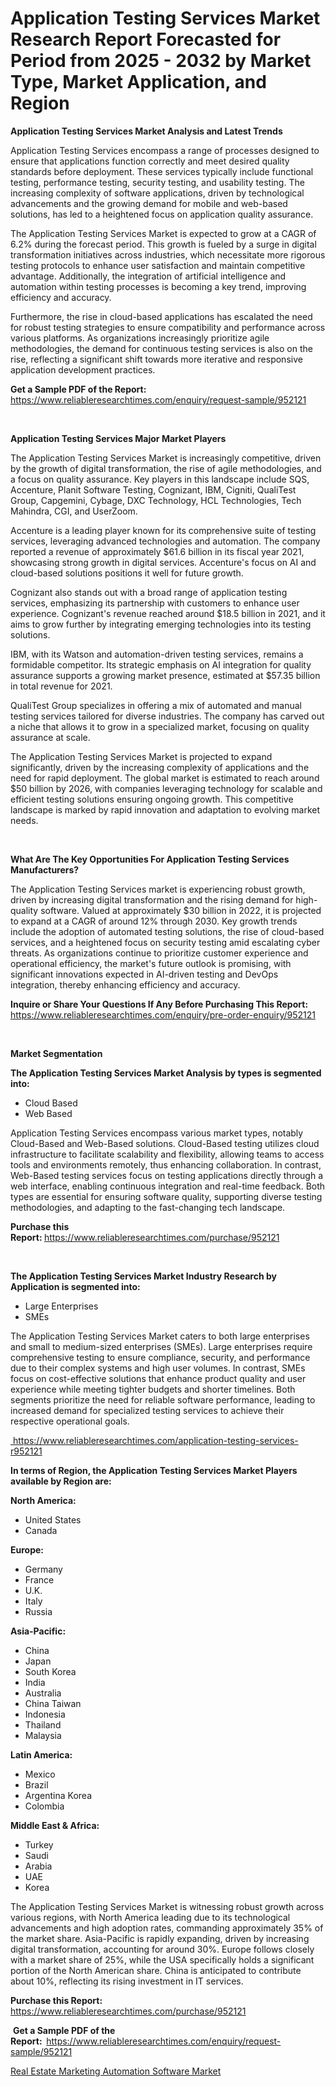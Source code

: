 <p><h1>Application Testing Services Market Research Report Forecasted for Period from 2025 -  2032 by Market Type, Market Application, and Region</h1></p><p><strong>Application Testing Services Market Analysis and Latest Trends</strong></p>
<p><p>Application Testing Services encompass a range of processes designed to ensure that applications function correctly and meet desired quality standards before deployment. These services typically include functional testing, performance testing, security testing, and usability testing. The increasing complexity of software applications, driven by technological advancements and the growing demand for mobile and web-based solutions, has led to a heightened focus on application quality assurance.</p><p>The Application Testing Services Market is expected to grow at a CAGR of 6.2% during the forecast period. This growth is fueled by a surge in digital transformation initiatives across industries, which necessitate more rigorous testing protocols to enhance user satisfaction and maintain competitive advantage. Additionally, the integration of artificial intelligence and automation within testing processes is becoming a key trend, improving efficiency and accuracy. </p><p>Furthermore, the rise in cloud-based applications has escalated the need for robust testing strategies to ensure compatibility and performance across various platforms. As organizations increasingly prioritize agile methodologies, the demand for continuous testing services is also on the rise, reflecting a significant shift towards more iterative and responsive application development practices.</p></p>
<p><strong>Get a Sample PDF of the Report:&nbsp;</strong> <a href="https://www.reliableresearchtimes.com/enquiry/request-sample/952121?utm_campaign=3190&utm_medium=2&utm_source=Github&utm_content=ia&utm_term=06032025&utm_id=application-testing-services">https://www.reliableresearchtimes.com/enquiry/request-sample/952121</a></p>
<p>&nbsp;</p>
<p><strong>Application Testing Services Major Market Players</strong></p>
<p><p>The Application Testing Services Market is increasingly competitive, driven by the growth of digital transformation, the rise of agile methodologies, and a focus on quality assurance. Key players in this landscape include SQS, Accenture, Planit Software Testing, Cognizant, IBM, Cigniti, QualiTest Group, Capgemini, Cybage, DXC Technology, HCL Technologies, Tech Mahindra, CGI, and UserZoom.</p><p>Accenture is a leading player known for its comprehensive suite of testing services, leveraging advanced technologies and automation. The company reported a revenue of approximately $61.6 billion in its fiscal year 2021, showcasing strong growth in digital services. Accenture's focus on AI and cloud-based solutions positions it well for future growth.</p><p>Cognizant also stands out with a broad range of application testing services, emphasizing its partnership with customers to enhance user experience. Cognizant's revenue reached around $18.5 billion in 2021, and it aims to grow further by integrating emerging technologies into its testing solutions.</p><p>IBM, with its Watson and automation-driven testing services, remains a formidable competitor. Its strategic emphasis on AI integration for quality assurance supports a growing market presence, estimated at $57.35 billion in total revenue for 2021.</p><p>QualiTest Group specializes in offering a mix of automated and manual testing services tailored for diverse industries. The company has carved out a niche that allows it to grow in a specialized market, focusing on quality assurance at scale.</p><p>The Application Testing Services Market is projected to expand significantly, driven by the increasing complexity of applications and the need for rapid deployment. The global market is estimated to reach around $50 billion by 2026, with companies leveraging technology for scalable and efficient testing solutions ensuring ongoing growth. This competitive landscape is marked by rapid innovation and adaptation to evolving market needs.</p></p>
<p>&nbsp;</p>
<p><strong>What Are The Key Opportunities For Application Testing Services Manufacturers?</strong></p>
<p><p>The Application Testing Services market is experiencing robust growth, driven by increasing digital transformation and the rising demand for high-quality software. Valued at approximately $30 billion in 2022, it is projected to expand at a CAGR of around 12% through 2030. Key growth trends include the adoption of automated testing solutions, the rise of cloud-based services, and a heightened focus on security testing amid escalating cyber threats. As organizations continue to prioritize customer experience and operational efficiency, the market's future outlook is promising, with significant innovations expected in AI-driven testing and DevOps integration, thereby enhancing efficiency and accuracy.</p></p>
<p><strong>Inquire or Share Your Questions If Any Before Purchasing This Report:</strong> <a href="https://www.reliableresearchtimes.com/enquiry/pre-order-enquiry/952121?utm_campaign=3190&utm_medium=2&utm_source=Github&utm_content=ia&utm_term=06032025&utm_id=application-testing-services">https://www.reliableresearchtimes.com/enquiry/pre-order-enquiry/952121</a></p>
<p>&nbsp;</p>
<p><strong>Market Segmentation</strong></p>
<p><strong>The Application Testing Services Market Analysis by types is segmented into:</strong></p>
<p><ul><li>Cloud Based</li><li>Web Based</li></ul></p>
<p><p>Application Testing Services encompass various market types, notably Cloud-Based and Web-Based solutions. Cloud-Based testing utilizes cloud infrastructure to facilitate scalability and flexibility, allowing teams to access tools and environments remotely, thus enhancing collaboration. In contrast, Web-Based testing services focus on testing applications directly through a web interface, enabling continuous integration and real-time feedback. Both types are essential for ensuring software quality, supporting diverse testing methodologies, and adapting to the fast-changing tech landscape.</p></p>
<p><strong>Purchase this Report:&nbsp;</strong><a href="https://www.reliableresearchtimes.com/purchase/952121?utm_campaign=3190&utm_medium=2&utm_source=Github&utm_content=ia&utm_term=06032025&utm_id=application-testing-services">https://www.reliableresearchtimes.com/purchase/952121</a></p>
<p>&nbsp;</p>
<p><strong>The Application Testing Services Market Industry Research by Application is segmented into:</strong></p>
<p><ul><li>Large Enterprises</li><li>SMEs</li></ul></p>
<p><p>The Application Testing Services Market caters to both large enterprises and small to medium-sized enterprises (SMEs). Large enterprises require comprehensive testing to ensure compliance, security, and performance due to their complex systems and high user volumes. In contrast, SMEs focus on cost-effective solutions that enhance product quality and user experience while meeting tighter budgets and shorter timelines. Both segments prioritize the need for reliable software performance, leading to increased demand for specialized testing services to achieve their respective operational goals.</p></p>
<p><a href="https://www.reliableresearchtimes.com/application-testing-services-r952121?utm_campaign=3190&utm_medium=2&utm_source=Github&utm_content=ia&utm_term=06032025&utm_id=application-testing-services">&nbsp;https://www.reliableresearchtimes.com/application-testing-services-r952121</a></p>
<p><strong>In terms of Region, the Application Testing Services Market Players available by Region are:</strong></p>
<p>
    <p> <strong> North America: </strong>
        <ul>
            <li>United States</li>
            <li>Canada</li>
        </ul>
        </p> 
    <p> <strong> Europe: </strong>
        <ul>
            <li>Germany</li>
            <li>France</li>
            <li>U.K.</li>
            <li>Italy</li>
            <li>Russia</li>
        </ul>
        </p> 
    <p> <strong> Asia-Pacific: </strong>
        <ul>
            <li>China</li>
            <li>Japan</li>
            <li>South Korea</li>
            <li>India</li>
            <li>Australia</li>
            <li>China Taiwan</li>
            <li>Indonesia</li>
            <li>Thailand</li>
            <li>Malaysia</li>
        </ul>
        </p> 
    <p> <strong> Latin America: </strong>
        <ul>
            <li>Mexico</li>
            <li>Brazil</li>
            <li>Argentina Korea</li>
            <li>Colombia</li>
        </ul>
        </p> 
    <p> <strong> Middle East & Africa: </strong>
        <ul>
            <li>Turkey</li>
            <li>Saudi</li>
            <li>Arabia</li>
            <li>UAE</li>
            <li>Korea</li>
        </ul>
    </p>
    </p>
<p><p>The Application Testing Services Market is witnessing robust growth across various regions, with North America leading due to its technological advancements and high adoption rates, commanding approximately 35% of the market share. Asia-Pacific is rapidly expanding, driven by increasing digital transformation, accounting for around 30%. Europe follows closely with a market share of 25%, while the USA specifically holds a significant portion of the North American share. China is anticipated to contribute about 10%, reflecting its rising investment in IT services.</p></p>
<p><strong>Purchase this Report: </strong><a href="https://www.reliableresearchtimes.com/purchase/952121?utm_campaign=3190&utm_medium=2&utm_source=Github&utm_content=ia&utm_term=06032025&utm_id=application-testing-services">https://www.reliableresearchtimes.com/purchase/952121</a></p>
<p>&nbsp;<strong>Get a Sample PDF of the Report:&nbsp;&nbsp;</strong><a href="https://www.reliableresearchtimes.com/enquiry/request-sample/952121?utm_campaign=3190&utm_medium=2&utm_source=Github&utm_content=ia&utm_term=06032025&utm_id=application-testing-services">https://www.reliableresearchtimes.com/enquiry/request-sample/952121</a></p>
<p><strong></strong></p>
<p><p><a href="https://github.com/shewlisapsai/Market-Research-Report-List-1/blob/main/real-estate-marketing-automation-software-market.md?utm_campaign=3190&utm_medium=2&utm_source=Github&utm_content=ia&utm_term=06032025&utm_id=application-testing-services">Real Estate Marketing Automation Software Market</a></p></p>